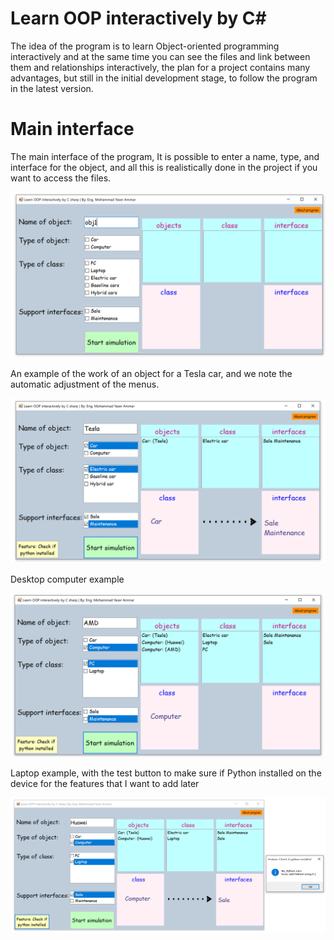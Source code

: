 
# Learn OOP interactively by C#
The idea of the program is to learn Object-oriented programming interactively and at the same time you can see the files and link between them and relationships interactively, the plan for a project contains many advantages, but still in the initial development stage, to follow the program in the latest version.

# Main interface

The main interface of the program, It is possible to enter a name, type, and interface for the object, and all this is realistically done in the project if you want to access the files.

![alt text](https://github.com/MohammadYAmmar/Learn-OOP-interactively-by-C-sharp/blob/main/Image%20main%20GUI%20V1%20beta.png "Image main GUI V1 beta")

An example of the work of an object for a Tesla car, and we note the automatic adjustment of the menus.

![alt text](https://github.com/MohammadYAmmar/Learn-OOP-interactively-by-C-sharp/blob/main/Image%20ex%20car%20GUI%20V1%20beta.png "Image for example tesla")

Desktop computer example

![alt text](https://github.com/MohammadYAmmar/Learn-OOP-interactively-by-C-sharp/blob/main/Image%20ex%20PC%20GUI%20V1%20beta.png "Image for example PC")

Laptop example, with the test button to make sure if Python installed on the device for the features that I want to add later

![alt text](https://github.com/MohammadYAmmar/Learn-OOP-interactively-by-C-sharp/blob/main/Image%20ex%20laptop%20py%20GUI%20V1%20beta.png "Image for example PC")
